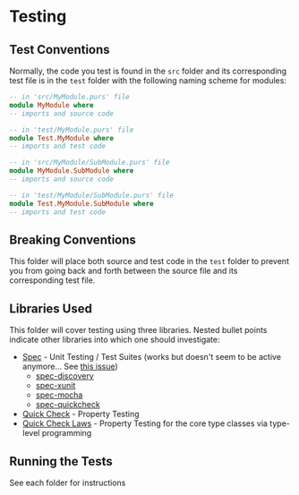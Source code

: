 # Testing

## Test Conventions

Normally, the code you test is found in the `src` folder and its corresponding test file is in the `test` folder with the following naming scheme for modules:
```purescript
-- in 'src/MyModule.purs' file
module MyModule where
-- imports and source code

-- in 'test/MyModule.purs' file
module Test.MyModule where
-- imports and test code

-- in 'src/MyModule/SubModule.purs' file
module MyModule.SubModule where
-- imports and source code

-- in 'test/MyModule/SubModule.purs' file
module Test.MyModule.SubModule where
-- imports and test code
```

## Breaking Conventions

This folder will place both source and test code in the `test` folder to prevent you from going back and forth between the source file and its corresponding test file.

## Libraries Used

This folder will cover testing using three libraries. Nested bullet points indicate other libraries into which one should investigate:
- [Spec](https://pursuit.purescript.org/packages/purescript-spec/3.1.0) - Unit Testing / Test Suites (works but doesn't seem to be active anymore... See [this issue](https://github.com/owickstrom/purescript-spec/issues/53#issuecomment-332284168))
    - [spec-discovery](https://pursuit.purescript.org/packages/purescript-spec-discovery/2.0.0)
    - [spec-xunit](https://github.com/owickstrom/purescript-spec-reporter-xunit/tree/master/docs)
    - [spec-mocha](https://pursuit.purescript.org/packages/purescript-spec-mocha/3.0.0)
    - [spec-quickcheck](https://pursuit.purescript.org/packages/purescript-spec-quickcheck/3.0.0)
- [Quick Check](https://pursuit.purescript.org/packages/purescript-quickcheck/5.0.0) - Property Testing
- [Quick Check Laws](https://pursuit.purescript.org/packages/purescript-quickcheck-laws/4.0.0) - Property Testing for the core type classes via type-level programming

## Running the Tests

See each folder for instructions
